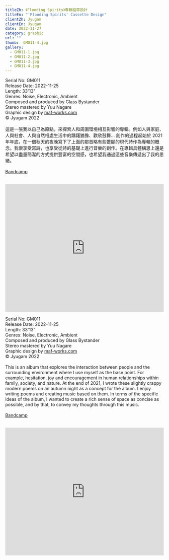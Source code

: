 ```yaml
---
titleZh: 《Flooding Spirits》專輯磁帶設計
titleEn: "'Flooding Spirits' Cassette Design"
clientZh: Jyugam
clientEn: Jyugam
date: 2022-11-27
category: graphic
url: ""
thumb:  GM011-4.jpg
gallery:
  - GM011-1.jpg
  - GM011-2.jpg
  - GM011-3.jpg
  - GM011-4.jpg
---
```


Serial No: GM011<br>
Release Date: 2022-11-25<br>
Length: 33'13"<br>
Genres: Noise, Electronic, Ambient<br>
Composed and produced by Glass Bystander<br>
Stereo mastered by Yuu Nagare<br>
Graphic design by [maf-works.com](https://maf-works.com)<br>
© Jyugam 2022
<br><br>
這是一張我以自己為原點，來探索人和周圍環境相互影響的專輯。例如人與家庭、人與社會、人與自然相處生活中的躊躇猶豫、歡欣鼓舞… 創作的過程起始於 2021 年年底，在一個秋天的夜晚寫下了上面的那首略有些蹩腳的現代詩作為專輯的概念。我很享受寫詩，也享受從詩的基礎上進行音樂的創作。在專輯具體構思上還是希望以盡量簡潔的方式提供豐富的空間感，也希望我通過這些音樂傳遞出了我的思緒。
<br><br>
[Bandcamp](https://jyugam.bandcamp.com/album/flooding-spirits)
<br><br>
<iframe style="border: 0; width: 100%; height: 406px;" src="https://bandcamp.com/EmbeddedPlayer/album=2065322501/size=large/bgcol=ffffff/linkcol=333333/artwork=none/transparent=true/" seamless><a href="https://jyugam.bandcamp.com/album/flooding-spirits">Flooding Spirits by Glass Bystander</a></iframe>

<!-- lang -->

Serial No: GM011<br>
Release Date: 2022-11-25<br>
Length: 33'13"<br>
Genres: Noise, Electronic, Ambient<br>
Composed and produced by Glass Bystander<br>
Stereo mastered by Yuu Nagare<br>
Graphic design by [maf-works.com](https://maf-works.com)<br>
© Jyugam 2022
<br><br>
This is an album that explores the interaction between people and the surrounding environment where I use myself as the base point. For example, hesitation, joy and encouragement in human relationships within family, society, and nature.
At the end of 2021, I wrote these slightly crappy modern poems on an autumn night as a concept for the album. I enjoy writing poems and creating music based on them.
In terms of the specific ideas of the album, I wanted to create a rich sense of space as  concise as possible, and by that, to convey my thoughts through this music.
<br><br>
[Bandcamp](https://jyugam.bandcamp.com/album/flooding-spirits)
<br><br>
<iframe style="border: 0; width: 100%; height: 406px;" src="https://bandcamp.com/EmbeddedPlayer/album=2065322501/size=large/bgcol=ffffff/linkcol=333333/artwork=none/transparent=true/" seamless><a href="https://jyugam.bandcamp.com/album/flooding-spirits">Flooding Spirits by Glass Bystander</a></iframe>